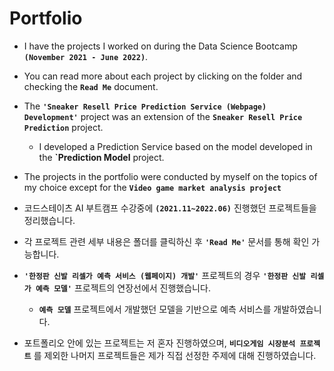 # Portfolio

- I have the projects I worked on during the Data Science Bootcamp **`(November 2021 - June 2022)`**. 
- You can read more about each project by clicking on the folder and checking the **`Read Me`** document. 
- The **`'Sneaker Resell Price Prediction Service (Webpage) Development'`** project was an extension of the **`Sneaker Resell Price Prediction`** project. 
  - I developed a Prediction Service based on the model developed in the **`Prediction Model** project. 
- The projects in the portfolio were conducted by myself on the topics of my choice except for the **`Video game market analysis project`**

- 코드스테이츠 AI 부트캠프 수강중에 **`(2021.11~2022.06)`** 진행했던 프로젝트들을 정리했습니다. 
- 각 프로젝트 관련 세부 내용은 폴더를 클릭하신 후 **`'Read Me'`** 문서를 통해 확인 가능합니다. 
- **`'한정판 신발 리셀가 예측 서비스 (웹페이지) 개발'`** 프로젝트의 경우 **`'한정판 신발 리셀가 예측 모델'`** 프로젝트의 연장선에서 진행했습니다. 
  - **`예측 모델`** 프로젝트에서 개발했던 모델을 기반으로 예측 서비스를 개발하였습니다. 
- 포트폴리오 안에 있는 프로젝트는 저 혼자 진행하였으며, **`비디오게임 시장분석 프로젝트`** 를 제외한 나머지 프로젝트들은 제가 직접 선정한 주제에 대해 진행하였습니다. 
